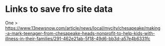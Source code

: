 # Links to save fro site data

One > https://www.13newsnow.com/article/news/local/mycity/chesapeake/making-a-mark-teenager-from-chesapeake-heads-nonprofit-to-help-kids-with-illness-in-their-families/291-462e21ab-5f18-49d6-bb3d-a57e4b6331fc
